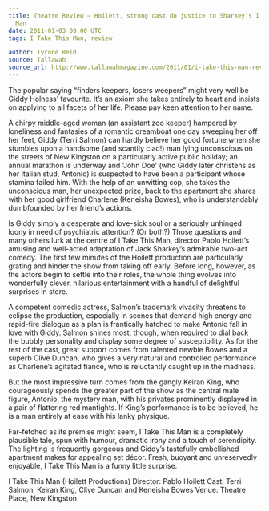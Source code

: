 ```yaml
---
title: Theatre Review — Hoilett, strong cast do justice to Sharkey’s I Take This
  Man
date: 2011-01-03 00:00 UTC
tags: I Take This Man, review

author: Tyrone Reid
source: Tallawah
source_url: http://www.tallawahmagazine.com/2011/01/i-take-this-man-review-hoilett-strong.html
---
```


The popular saying “finders keepers, losers weepers” might very well be Giddy
Holness’ favourite. It’s an axiom she takes entirely to heart and insists on
applying to all facets of her life. Please pay keen attention to her name.

A chirpy middle-aged woman (an assistant zoo keeper) hampered by loneliness and
fantasies of a romantic dreamboat one day sweeping her off her feet, Giddy
(Terri Salmon) can hardly believe her good fortune when she stumbles upon a
handsome (and scantily clad!) man lying unconscious on the streets of New
Kingston on a particularly active public holiday; an annual marathon is
underway and 'John Doe' (who Giddy later christens as her Italian stud,
Antonio) is suspected to have been a participant whose stamina failed him. With
the help of an unwitting cop, she takes the unconscious man, her unexpected
prize, back to the apartment she shares with her good girlfriend Charlene
(Keneisha Bowes), who is understandably dumbfounded by her friend’s actions.

Is Giddy simply a desperate and love-sick soul or a seriously unhinged loony in
need of psychiatric attention? (Or both?) Those questions and many others lurk
at the centre of I Take This Man, director Pablo Hoilett’s amusing and
well-acted adaptation of Jack Sharkey’s admirable two-act comedy. The first few
minutes of the Hoilett production are particularly grating and hinder the show
from taking off early. Before long, however, as the actors begin to settle into
their roles, the whole thing evolves into wonderfully clever, hilarious
entertainment with a handful of delightful surprises in store.

A competent comedic actress, Salmon’s trademark vivacity threatens to eclipse
the production, especially in scenes that demand high energy and rapid-fire
dialogue as a plan is frantically hatched to make Antonio fall in love with
Giddy. Salmon shines most, though, when required to dial back the bubbly
personality and display some degree of susceptibility. As for the rest of the
cast, great support comes from talented newbie Bowes and a superb Clive Duncan,
who gives a very natural and controlled performance as Charlene’s agitated
fiancé, who is reluctantly caught up in the madness.

But the most impressive turn comes from the gangly Keiran King, who
courageously spends the greater part of the show as the central male figure,
Antonio, the mystery man, with his privates prominently displayed in a pair of
flattering red mantights. If King’s performance is to be believed, he is a man
entirely at ease with his lanky physique.

Far-fetched as its premise might seem, I Take This Man is a completely
plausible tale, spun with humour, dramatic irony and a touch of serendipity.
The lighting is frequently gorgeous and Giddy’s tastefully embellished
apartment makes for appealing set décor. Fresh, buoyant and unreservedly
enjoyable, I Take This Man is a funny little surprise.

I Take This Man (Hoilett Productions)
Director: Pablo Hoilett
Cast: Terri Salmon, Keiran King, Clive Duncan and Keneisha Bowes
Venue: Theatre Place, New Kingston
